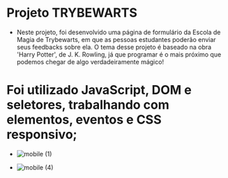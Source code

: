 # Projeto TRYBEWARTS 
- Neste projeto, foi desenvolvido uma página de formulário da Escola de Magia de Trybewarts, em que as pessoas estudantes poderão enviar seus feedbacks sobre ela. O tema desse projeto é baseado na obra 'Harry Potter', de J. K. Rowling, já que programar é o mais próximo que podemos chegar de algo verdadeiramente mágico!

# Foi utilizado JavaScript, DOM e seletores, trabalhando com elementos, eventos e CSS responsivo;

- ![mobile (1)](https://github.com/paulofonseca182/trybewarts/assets/71661293/d91a4cd7-5678-4907-8ac4-42a4af9d6a51)

- ![mobile (4)](https://github.com/paulofonseca182/trybewarts/assets/71661293/d4233858-3de4-4e21-a396-243122a2332d)
